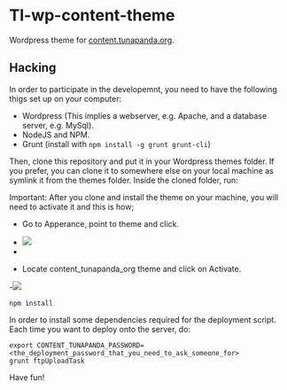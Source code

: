 # TI-wp-content-theme
Wordpress theme for [content.tunapanda.org](http://content.tunapanda.org/).

## Hacking

In order to participate in the developemnt, you need to have the following thigs set up on your computer:

 * Wordpress (This implies a webserver, e.g. Apache, and a database server, e.g. MySql).
 * NodeJS and NPM.
 * Grunt (install with `npm install -g grunt grunt-cli`)

Then, clone this repository and put it in your Wordpress themes folder. If you prefer, you can clone it to somewhere else on your local machine as symlink it from the themes folder. Inside the cloned folder, run:

Important: After you clone and install the theme on your machine, you will need to activate it and this is how;
- Go to Apperance, point to theme and click.
 

- <img src="https://raw.githubusercontent.com/tunapanda/TI-wp-content-theme/master/theme_lead.png"> 
-

- Locate content_tunapanda_org theme and click on Activate.


-<img src="https://raw.githubusercontent.com/tunapanda/TI-wp-content-theme/master/activate_lead.png">

```
npm install
```
In order to install some dependencies required for the deployment script. Each time you want to deploy onto the server, do:

```
export CONTENT_TUNAPANDA_PASSWORD=<the_deployment_password_that_you_need_to_ask_someone_for>
grunt ftpUploadTask
```

Have fun!
